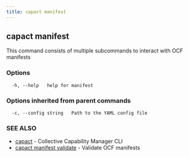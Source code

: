 ```yaml
---
title: capact manifest
---
```


## capact manifest

This command consists of multiple subcommands to interact with OCF manifests

### Options

```
  -h, --help   help for manifest
```

### Options inherited from parent commands

```
  -c, --config string   Path to the YAML config file
```

### SEE ALSO

* [capact](capact.md)	 - Collective Capability Manager CLI
* [capact manifest validate](capact_manifest_validate.md)	 - Validate OCF manifests

